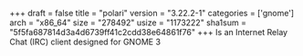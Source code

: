 +++
draft = false
title = "polari"
version = "3.22.2-1"
categories = ['gnome']
arch = "x86_64"
size = "278492"
usize = "1173222"
sha1sum = "5f5fa687814d3a4d6739ff41c2cdd38e64861f76"
+++
Is an Internet Relay Chat (IRC) client designed for GNOME 3